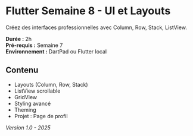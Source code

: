 # Flutter Semaine 8 - UI et Layouts

Créez des interfaces professionnelles avec Column, Row, Stack, ListView.

**Durée :** 2h  
**Pré-requis :** Semaine 7  
**Environnement :** DartPad ou Flutter local

## Contenu

- Layouts (Column, Row, Stack)
- ListView scrollable
- GridView
- Styling avancé
- Theming
- Projet : Page de profil

*Version 1.0 - 2025*

